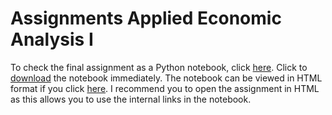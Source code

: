 # Assignments Applied Economic Analysis I

To check the final assignment as a Python notebook, click [here](https://github.com/twanvissers/Assignments-AEA-I/blob/master/AEA_Joost_Twan.ipynb). Click to [download](https://joostbouten.github.io/AEA_Joost_Twan.ipynb) the notebook immediately.
The notebook can be viewed in HTML format if you click [here](https://joostbouten.github.io/AEA_Joost_Twan.html). I recommend you to open the assignment in HTML as this allows you to use the internal links in the notebook.
